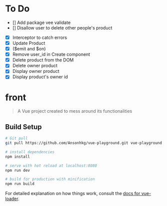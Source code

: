 # To Do
- [] Add package vee validate
- [] Disallow user to delete other people's product
- [x] Interceptor to catch errors
- [x] Update Product 
- [x] ($emit and $on)
- [x] Remove user_id in Create component
- [x] Delete product from the DOM
- [x] Delete owner product
- [x] Display owner product
- [x] Display product's owner id

# front

> A Vue project created to mess around its functionalities

## Build Setup

``` bash
# Git pull
git pull https://github.com/Ansonhkg/vue-playground.git vue-playground

# install dependencies
npm install

# serve with hot reload at localhost:8080
npm run dev

# build for production with minification
npm run build
```

For detailed explanation on how things work, consult the [docs for vue-loader](http://vuejs.github.io/vue-loader).
